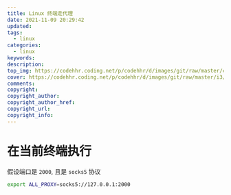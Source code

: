 ```yaml
---
title: Linux 终端走代理
date: 2021-11-09 20:29:42
updated:
tags:
  - linux
categories:
  - linux
keywords:
description:
top_img: https://codehhr.coding.net/p/codehhr/d/images/git/raw/master/csslayouts/sunrise.jpg
cover: https://codehhr.coding.net/p/codehhr/d/images/git/raw/master/i3/archscreenshotcmin.png
comments:
copyright:
copyright_author:
copyright_author_href:
copyright_url:
copyright_info:
---
```


<!-- {% note info flat %}
**可以吧代理设置写入当前终端环境的 `rc` 文件或者在当前终端执行 ( 只作用在当前终端, 比较推荐 )**
{% endnote %} -->

# 在当前终端执行

假设端口是 `2000`, 且是 `socks5` 协议

```sh
export ALL_PROXY=socks5://127.0.0.1:2000
```
